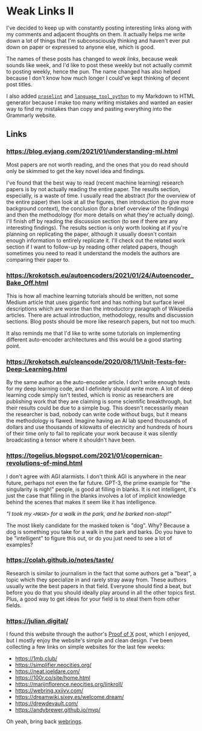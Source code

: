 # Weak Links II

I've decided to keep up with constantly posting interesting links along with my comments and adjacent thoughts on them. It actually helps me write down a lot of things that I'm subconsciously thinking and haven't ever put down on paper or expressed to anyone else, which is good.

The names of these posts has changed to *weak links*, because weak sounds like week, and I'd like to post these weekly but not actually commit to posting weekly, hence the pun. The name changed has also helped because I don't know how much longer I could've kept thinking of decent post titles.

I also added [`proselint`](https://github.com/amperser/proselint) and [`language_tool_python`](https://github.com/languagetool-org/languagetool) to my Markdown to HTML generator because I make too many writing mistakes and wanted an easier way to find my mistakes than copy and pasting everything into the Grammarly website.

## Links

### <https://blog.evjang.com/2021/01/understanding-ml.html>

Most papers are not worth reading, and the ones that you do read should only be skimmed to get the key novel idea and findings.

I've found that the best way to read (recent machine learning) research papers is by not actually reading the entire paper. The results section, especially, is a waste of time. I usually read the abstract (for the overview of the entire paper) then look at all the figures, then introduction (to give more background context), the conclusion (for a brief overview of the findings) and then the methodology (for more details on what they're actually doing). I'll finish off by reading the discussion section (to see if there are any interesting findings). The results section is only worth looking at if you're planning on replicating the paper, although it usually doesn't contain enough information to entirely replicate it. I'll check out the related work section if I want to follow-up by reading other related papers, though sometimes you need to read it understand the models the authors are comparing their paper to.

### <https://krokotsch.eu/autoencoders/2021/01/24/Autoencoder_Bake_Off.html>

This is how all machine learning tutorials should be written, not some Medium article that uses gigantic font and has nothing but surface level descriptions which are worse than the introductory paragraph of Wikipedia articles. There are actual introduction, methodology, results and discussion sections. Blog posts should be more like research papers, but not too much.

It also reminds me that I'd like to write some tutorials on implementing different auto-encoder architectures and this would be a good starting point.

### <https://krokotsch.eu/cleancode/2020/08/11/Unit-Tests-for-Deep-Learning.html>

By the same author as the auto-encoder article. I don't write enough tests for my deep learning code, and I definitely should write more. A lot of deep learning code simply isn't tested, which is ironic as researchers are publishing work that they are claiming is some scientific breakthrough, but their results could be due to a simple bug. This doesn't necessarily mean the researcher is bad, nobody can write code without bugs, but it means the methodology is flawed. Imagine having an AI lab spend thousands of dollars and use thousands of kilowatts of electricity and hundreds of hours of their time only to fail to replicate your work because it was silently broadcasting a tensor where it shouldn't have been.

### <https://togelius.blogspot.com/2021/01/copernican-revolutions-of-mind.html>

I don't agree with AGI alarmists. I don't think AGI is anywhere in the near future, perhaps not even the far future. GPT-3, the prime example for "the singularity is nigh!" people, is good at filling in blanks. It is not intelligent, it's just the case that filling in the blanks involves a lot of implicit knowledge behind the scenes that makes it seem like it has intelligence.

*"I took my `<MASK>` for a walk in the park, and he barked non-stop!"*

The most likely candidate for the masked token is "dog". Why? Because a dog is something you take for a walk in the park and barks. Do you have to be "intelligent" to figure this out, or do you just need to see a lot of examples?

### <https://colah.github.io/notes/taste/>

Research is similar to journalism in the fact that some authors get a "beat", a topic which they specialize in and rarely stray away from. These authors usually write the best papers in that field. Everyone should find a beat, but before you do that you should ideally play around in all the other topics first. Plus, a good way to get ideas for your field is to steal them from other fields.

### <https://julian.digital/>

I found this website through the author's [Proof of X](https://julian.digital/2020/08/06/proof-of-x/) post, which I enjoyed, but I mostly enjoy the website's simple and clean design. I've been collecting a few links on simple websites for the last few weeks:

* <https://1mb.club/>
* <https://simplifier.neocities.org/>
* <https://neat.joeldare.com/>
* <https://100r.co/site/home.html>
* <https://marijnflorence.neocities.org/linkroll/>
* <https://webring.xxiivv.com/>
* <https://dreamwiki.sixey.es/welcome.dream/>
* <https://drewdevault.com/>
* <https://andybrewer.github.io/mvp/>

Oh yeah, bring back [webrings](https://en.wikipedia.org/wiki/Webring).
